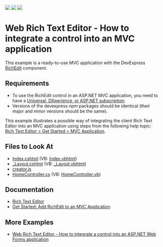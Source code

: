 <!-- default badges list -->
![](https://img.shields.io/endpoint?url=https://codecentral.devexpress.com/api/v1/VersionRange/263929153/20.1.3%2B)
[![](https://img.shields.io/badge/Open_in_DevExpress_Support_Center-FF7200?style=flat-square&logo=DevExpress&logoColor=white)](https://supportcenter.devexpress.com/ticket/details/T889870)
[![](https://img.shields.io/badge/📖_How_to_use_DevExpress_Examples-e9f6fc?style=flat-square)](https://docs.devexpress.com/GeneralInformation/403183)
<!-- default badges end -->
# Web Rich Text Editor - How to integrate a control into an MVC application

This example is a ready-to-use MVC application with the DevExpress [RichEdit](https://docs.devexpress.com/AspNetCore/400373/office-inspired-controls/controls/rich-edit) component.

## Requirements
* To use the RichEdit control in an ASP.NET MVC application, you need to have a [Universal, DXperience, or ASP.NET subscription](https://www.devexpress.com/buy/net/).
* Versions of the devexpress npm packages should be identical (their major and minor versions should be the same).

This example illustrates a possible way of integrating the client Rich Text Editor into an MVC application using steps from the following help topic: [Rich Text Editor > Get Started > MVC Application](https://docs.devexpress.com/AspNetCore/401873/rich-edit/get-started/mvc-application).

<!-- default file list -->
## Files to Look At

* [Index.cshtml](./CS/RichMVC/Views/Home/Index.cshtml) (VB: [Index.vbhtml](./VB/RichMVCVB/Views/Home/Index.vbhtml))
* [_Layout.cshtml](./CS/RichMVC/Views/Shared/_Layout.cshtml) (VB: [_Layout.vbhtml](./VB/RichMVCVB/Views/Shared/_Layout.vbhtml))
* [creator.js](./CS/RichMVC/Scripts/creator.js)
* [HomeController.cs](./CS/RichMVC/Controllers/HomeController.cs) (VB: [HomeController.vb](./VB/RichMVCVB/Controllers/HomeController.vb))
<!-- default file list end -->

## Documentation

- [Rich Text Editor](https://docs.devexpress.com/AspNetCore/400373/rich-edit)
- [Get Started: Add RichEdit to an MVC Application](https://docs.devexpress.com/AspNetCore/401873/rich-edit/get-started/mvc-application)

## More Examples

- [Web Rich Text Editor - How to integrate a control into an ASP.NET Web Forms application](https://github.com/DevExpress-Examples/richedit-for-core-how-to-integrate-a-control-into-an-asp-net-web-forms-application)